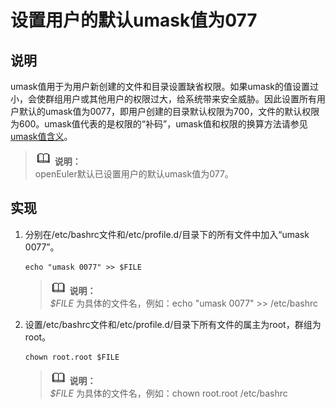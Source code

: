 # 设置用户的默认umask值为077<a name="ZH-CN_TOPIC_0192977561"></a>

## 说明<a name="zh-cn_topic_0152100253_s597cadfb7d0c4e8db5803ff197f652fa"></a>

umask值用于为用户新创建的文件和目录设置缺省权限。如果umask的值设置过小，会使群组用户或其他用户的权限过大，给系统带来安全威胁。因此设置所有用户默认的umask值为0077，即用户创建的目录默认权限为700，文件的默认权限为600。umask值代表的是权限的“补码”，umask值和权限的换算方法请参见[umask值含义](umask值含义.md)。

>![](public_sys-resources/icon-note.gif) **说明：**   
>openEuler默认已设置用户的默认umask值为077。  

## 实现<a name="zh-cn_topic_0152100253_s4d3a22f9ecc347ac80092d595e459f2c"></a>

1.  分别在/etc/bashrc文件和/etc/profile.d/目录下的所有文件中加入“umask 0077”。

    ```
    echo "umask 0077" >> $FILE
    ```

    >![](public_sys-resources/icon-note.gif) **说明：**   
    >_$FILE_  为具体的文件名，例如：echo "umask 0077" \>\> /etc/bashrc  

2.  设置/etc/bashrc文件和/etc/profile.d/目录下所有文件的属主为root，群组为root。

    ```
    chown root.root $FILE
    ```

    >![](public_sys-resources/icon-note.gif) **说明：**   
    >_$FILE_  为具体的文件名，例如：chown root.root /etc/bashrc  


